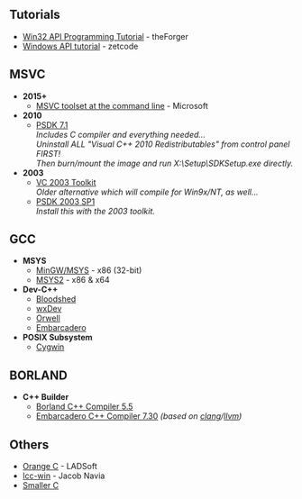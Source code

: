 
## Tutorials
* [Win32 API Programming Tutorial](http://www.winprog.org/tutorial/) - theForger
* [Windows API tutorial](https://zetcode.com/gui/winapi/) - zetcode

## MSVC
* __2015+__
  - [MSVC toolset at the command line](https://docs.microsoft.com/en-us/cpp/build/building-on-the-command-line) - Microsoft
* __2010__
  - [PSDK 7.1](https://www.microsoft.com/en-us/download/details.aspx?id=8442)  
    _Includes C compiler and everything needed...  
    Uninstall ALL "Visual C++ 2010 Redistributables" from control panel FIRST!  
    Then burn/mount the image and run X:\Setup\SDKSetup.exe directly._
* __2003__
  - [VC 2003 Toolkit](https://virtuallyfun.com/wordpress/category/venixress/category/visual-c-toolkit-2003/)  
    _Older alternative which will compile for Win9x/NT, as well..._  
  - [PSDK 2003 SP1](https://www.microsoft.com/en-us/download/details.aspx?id=15656)  
    _Install this with the 2003 toolkit._

## GCC
* __MSYS__
  - [MinGW/MSYS](https://sourceforge.net/projects/mingw/files/Installer) - x86 (32-bit)
  - [MSYS2](https://www.msys2.org/) - x86 & x64
* __Dev-C++__
  - [Bloodshed](https://bloodshed.net/)
  - [wxDev](http://wxdsgn.sourceforge.net/)
  - [Orwell](https://orwelldevcpp.blogspot.com/)
  - [Embarcadero](https://www.embarcadero.com/cn/free-tools/dev-cpp)
* __POSIX Subsystem__
  - [Cygwin](https://www.cygwin.com/)

## BORLAND
* __C++ Builder__
  - [Borland C++ Compiler 5.5](https://altd.embarcadero.com/download/bcppbuilder/freecommandLinetools.exe)
  - [Embarcadero C++ Compiler 7.30](https://altd.embarcadero.com/download/bcppbuilder/BCC102.zip) _(based on [clang](https://clang.llvm.org/)/[llvm](https://llvm.org/))_

## Others
* [Orange C](https://ladsoft.tripod.com/orange_c_compiler.html) - LADSoft
* [lcc-win](https://lcc-win32.services.net/) - Jacob Navia
* [Smaller C](https://github.com/alexfru/SmallerC)
